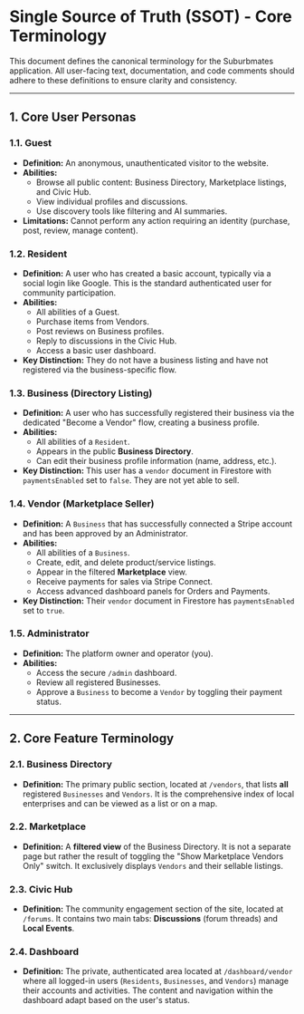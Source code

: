 # Single Source of Truth (SSOT) - Core Terminology

This document defines the canonical terminology for the Suburbmates application. All user-facing text, documentation, and code comments should adhere to these definitions to ensure clarity and consistency.

---

## 1. Core User Personas

### 1.1. Guest

- **Definition:** An anonymous, unauthenticated visitor to the website.
- **Abilities:**
  - Browse all public content: Business Directory, Marketplace listings, and Civic Hub.
  - View individual profiles and discussions.
  - Use discovery tools like filtering and AI summaries.
- **Limitations:** Cannot perform any action requiring an identity (purchase, post, review, manage content).

### 1.2. Resident

- **Definition:** A user who has created a basic account, typically via a social login like Google. This is the standard authenticated user for community participation.
- **Abilities:**
  - All abilities of a Guest.
  - Purchase items from Vendors.
  - Post reviews on Business profiles.
  - Reply to discussions in the Civic Hub.
  - Access a basic user dashboard.
- **Key Distinction:** They do not have a business listing and have not registered via the business-specific flow.

### 1.3. Business (Directory Listing)

- **Definition:** A user who has successfully registered their business via the dedicated "Become a Vendor" flow, creating a business profile.
- **Abilities:**
  - All abilities of a `Resident`.
  - Appears in the public **Business Directory**.
  - Can edit their business profile information (name, address, etc.).
- **Key Distinction:** This user has a `vendor` document in Firestore with `paymentsEnabled` set to `false`. They are not yet able to sell.

### 1.4. Vendor (Marketplace Seller)

- **Definition:** A `Business` that has successfully connected a Stripe account and has been approved by an Administrator.
- **Abilities:**
  - All abilities of a `Business`.
  - Create, edit, and delete product/service listings.
  - Appear in the filtered **Marketplace** view.
  - Receive payments for sales via Stripe Connect.
  - Access advanced dashboard panels for Orders and Payments.
- **Key Distinction:** Their `vendor` document in Firestore has `paymentsEnabled` set to `true`.

### 1.5. Administrator

- **Definition:** The platform owner and operator (you).
- **Abilities:**
  - Access the secure `/admin` dashboard.
  - Review all registered Businesses.
  - Approve a `Business` to become a `Vendor` by toggling their payment status.

---

## 2. Core Feature Terminology

### 2.1. Business Directory

- **Definition:** The primary public section, located at `/vendors`, that lists **all** registered `Businesses` and `Vendors`. It is the comprehensive index of local enterprises and can be viewed as a list or on a map.

### 2.2. Marketplace

- **Definition:** A **filtered view** of the Business Directory. It is not a separate page but rather the result of toggling the "Show Marketplace Vendors Only" switch. It exclusively displays `Vendors` and their sellable listings.

### 2.3. Civic Hub

- **Definition:** The community engagement section of the site, located at `/forums`. It contains two main tabs: **Discussions** (forum threads) and **Local Events**.

### 2.4. Dashboard

- **Definition:** The private, authenticated area located at `/dashboard/vendor` where all logged-in users (`Residents`, `Businesses`, and `Vendors`) manage their accounts and activities. The content and navigation within the dashboard adapt based on the user's status.
